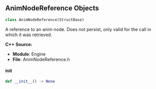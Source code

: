 ## AnimNodeReference Objects

```python
class AnimNodeReference(StructBase)
```

A reference to an anim node. Does not persist, only valid for the call in which it was retrieved.

**C++ Source:**

- **Module**: Engine
- **File**: AnimNodeReference.h

<a id="unreal.AnimNodeReference.__init__"></a>

#### __init__

```python
def __init__() -> None
```

<a id="unreal.RigidBodyAnimNodeReference"></a>